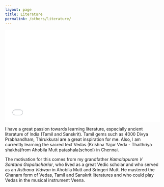 ```yaml
---
layout: page
title: Literature
permalink: /others/literature/
---
```


<iframe width="100%"
	height="300px"
	allowfullscreen
	frameborder="0"
	src="//storage.googleapis.com/vrview/index.html?image=images/patashala.jpg&
	is_stereo=true">
</iframe>

I have a great passion towards learning literature, especially ancient literature of India (Tamil and Sanskrit). Tamil gems such as 4000 Divya Prabhandham, Thirukkural are a great inspiration for me. Also, I am currently learning the sacred text Vedas (Krishna Yajur Veda - Thaithriya shakha)from Ahobila Mutt patashala(school) in Chennai.

The motivation for this comes from my grandfather *Kamalapuram V Santana Gopalachariar*, who lived as a great Vedic scholar and who served as an *Asthana Vidwan* in Ahobila Mutt and Sringeri Mutt. He mastered the Ghanam form of Vedas, Tamil and Sanskrit literatures and who could play Vedas in the musical instrument Veena.